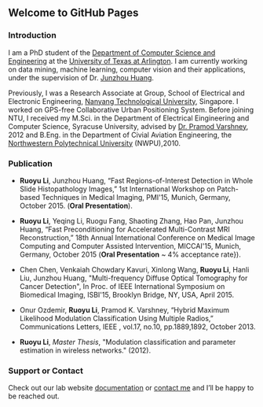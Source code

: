 ## Welcome to GitHub Pages

### Introduction

I am a PhD student of the [Department of Computer Science and Engineering](https://cse.uta.edu/index.php) at the [University of Texas at Arlington](http://www.uta.edu/uta/). I am currently working on data mining, machine learning, computer vision and their applications, under the supervision of Dr. [Junzhou Huang](http://ranger.uta.edu/~huang/).

Previously, I was a Research Associate at
Group, School of Electrical and Electronic Engineering, [Nanyang Technological University](http://www.ntu.edu.sg/Pages/home.aspx), Singapore. I worked on GPS-free Collaborative Urban Positioning System. Before joining NTU, I received my M.Sci. in the Department of Electrical Eingineering and Computer Science, Syracuse University, advised by [Dr. Pramod Varshney](http://ecs.syr.edu/research/sensorfusionlab/people/varshney/), 2012 and B.Eng. in the Department of Civial Aviation Engineering, the [Northwestern Polytechnical University](http://hangkong.nwpu.edu.cn/home/Department/dptshow/DepartmentofCivilAviationEngineering.html) (NWPU),2010.

### Publication

* **Ruoyu Li**, Junzhou Huang, “Fast Regions-of-Interest Detection in Whole Slide Histopathology Images,” 1st International Workshop on Patch-based Techniques in Medical Imaging, PMI'15, Munich, Germany, October 2015. (**Oral Presentation**).
* **Ruoyu Li**, Yeqing Li, Ruogu Fang, Shaoting Zhang, Hao Pan, Junzhou Huang, “Fast Preconditioning for Accelerated Multi-Contrast MRI Reconstruction,” 18th Annual International Conference on Medical Image Computing and Computer Assisted Intervention, MICCAI'15, Munich, Germany, October 2015 (**Oral Presentation** ~ 4\% acceptance rate}).

* Chen Chen, Venkaiah Chowdary Kavuri, Xinlong Wang, **Ruoyu Li**, Hanli Liu, Junzhou Huang, "Multi-frequency Diffuse Optical Tomography for Cancer Detection", In Proc. of IEEE International Symposium on Biomedical Imaging, ISBI'15, Brooklyn Bridge, NY, USA, April 2015.

* Onur Ozdemir, **Ruoyu Li**,  Pramod K. Varshney, “Hybrid Maximum Likelihood Modulation Classification Using Multiple Radios,” Communications Letters, IEEE , vol.17, no.10, pp.1889,1892, October 2013.

* **Ruoyu Li**, *_Master Thesis_*, "Modulation classification and parameter estimation in wireless networks." (2012).

### Support or Contact

Check out our lab website [documentation](https://help.github.com/categories/github-pages-basics/) or [contact me](https://codemarsyu.github.io/) and I’ll be happy to be reached out.
